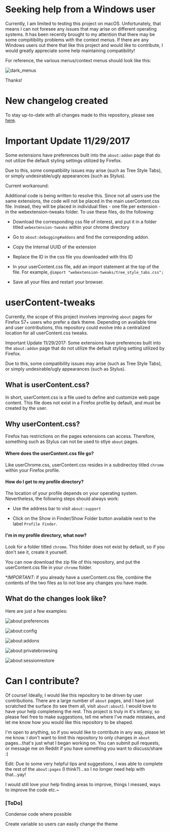 # Seeking help from a Windows user

Currently, I am limited to testing this project on macOS.  Unfortunately, that means I can not foresee any issues that may arise on different operating systems.  It has been recently brought to my attention that there may be some compitibility problems with the context menus.  If there are any Windows users out there that like this project and would like to contribute, I would greatly appreciate some help maintaining compatibility!

For reference, the various menus/context menus should look like this:

![dark_menus](Screenshots/dark_menus.png)

Thanks!

# New changelog created

To stay up-to-date with all changes made to this repository, please see [here](changelog.md).

# Important Update 11/29/2017 

Some extensions have preferences built into the `about:addon` page that do not utilize the default styling settings utilized by Firefox.  

Due to this, some compatibility issues may arise (such as Tree Style Tabs), or simply undesirable/ugly appearances (such as Stylus). 

Current workaround:

Additional code is being written to resolve this.  Since not all users use the same extensions, the code will not be placed in the main userContent.css file.  Instead, they will be placed in individual files - one file per extension - in the webextension-tweaks folder.  To use these files, do the following:

* Download the corresponding css file of interest, and put it in a folder titled `webextension-tweaks` within your chrome directory

* Go to `about:debugging#addons` and find the corresponding addon.  

* Copy the Internal UUID of the extension

* Replace the ID in the css file you downloaded with this ID

* In your userContent.css file, add an import statement at the top of the file. For example, `@import "webextension-tweaks/tree_style_tabs.css";` 

* Save all your files and restart your browser.  

# userContent-tweaks

Currently, the scope of this project involves improving `about` pages for Firefox 57+ users who prefer a dark theme.  Depending on available time and user contributions, this repository could evolve into a centralized location for all userContent.css tweaks.  

Important Update 11/29/2017:  Some extensions have preferences built into the `about:addon` page that do not utilize the default styling setting utilized by Firefox.  

Due to this, some compatibility issues may arise (such as Tree Style Tabs), or simply undesirable/ugly appearances (such as Stylus).  
## What is userContent.css?

In short, userContent.css is a file used to define and customize web page content.  This file does not exist in a Firefox profile by default, and must be created by the user.

## Why userContent.css?

Firefox has restrictions on the pages extensions can access.  Therefore, something such as Stylus can not be used to stlye `about` pages.  

#### Where does the userContent.css file go?

Like userChrome.css, userContent.css resides in a subdirectoy titled `chrome` within your Firefox profile.  

#### How do I get to my profile directory?

The location of your profile depends on your operating system.  Nevertheless, the following steps should always work:

* Use the address bar to visit `about:support`

* Click on the Show in Finder/Show Folder button available next to the label `Profile Finder`.

#### I'm in my profile directory, what now?

Look for a folder titled `chrome`.  This folder does not exist by default, so if you don't see it, create it yourself.  

You can now download the zip file of this repository, and put the userContent.css file in your `chrome` folder.  

*_IMPORTANT_: if you already have a userContent.css file, combine the contents of the two files as to not lose any changes you have made.   

## What do the changes look like?

Here are just a few examples:

![about:preferences](Screenshots/about_preferences.png)

![about:config](Screenshots/about_config.png)

![about:addons](Screenshots/about_addons.png)

![about:privatebrowsing](Screenshots/about_privatebrowsing.png)

![about:sessionrestore](Screenshots/about_sessionrestore.png)

# Can I contribute?

Of course! Ideally, I would like this repository to be driven by user contributions.  There are a large number of `about` pages, and I have just scratched the surface (to see them all, visit `about:about`).  I would love to have your help completeing the rest. This project is truly in it's infancy, so please feel free to make suggestions, tell me where I've made mistakes, and let me know how you would like this repository to be shaped.

I'm open to anything, so if you would like to contribute in any way, please let me know. I don't want to limit this repository to only changes in `about` pages...that's just what I began working on.  You can submit pull requests, or message me on Reddit if you have something you want to discuss/share :)

Edit: Due to some very helpful tips and suggestions, I was able to complete the rest of the `about:pages` (I think?)...so I no longer need help with that...yay!

I would still love your help finding areas to improve, things I messed, ways to improve the code etc.~

### [ToDo]

Condense code where possible

Create variable so users can easily change the theme

